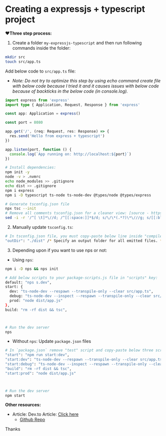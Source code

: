# Creating a expressjs + typescript project

**❤️Three step process:**

1. Create a folder `my-expressjs-typescript` and then run following commands inside the folder:

```bash
mkdir src
touch src/app.ts
```

Add below code to `src/app.ts` file:
  - *Note: Do not try to optimize this step by using echo command create file with below code because I tried it and it causes issues with below code because of backticks in the below code (in console.log).*

```ts
import express from 'express'
import type { Application, Request, Response } from 'express'

const app: Application = express()

const port = 8080

app.get('/', (req: Request, res: Response) => {
  res.send('Hello from express + typescript')
})

app.listen(port, function () {
  console.log(`App running on: http://localhost:${port}`)
})
```

```bash
# Install dependencies:
npm init -y
node -v > .nvmrc
echo node_modules >> .gitignore
echo dist >> .gitignore
npm i express
npm i -D typescript ts-node ts-node-dev @types/node @types/express

# Generate tsconfig.json file
npx tsc --init
# Remove all comments tsconfig.json for a cleaner view: [source - https://stackoverflow.com/a/74414298/10012446 ]
sed -i -r '/^[ \t]*\//d; /^[[:space:]]*$/d; s/\/\*(.*?)\*\///g; s/[[:blank:]]+$//' tsconfig.json; rm tsconfig.json-r
```

2. Manually update `tsconfig.ts`:

```bash
# In tsconfig.json file, you must copy-paste below line inside "compilerOptions" key:
"outDir": "./dist" /* Specify an output folder for all emitted files. */,
```

3. Depending upon if you want to use nps or not:
  - Using `nps`:

```bash
npm i -D nps && nps init

# Add below scripts to your package-scripts.js file in "scripts" key:
default: "nps s.dev",
start: {
  dev: "ts-node-dev --respawn --transpile-only --clear src/app.ts",
  debug: "ts-node-dev --inspect --respawn --transpile-only --clear src/app.ts",
  prod: "node dist/app.js"
},
build: "rm -rf dist && tsc",



# Run the dev server
nps
```

  - Without `nps`: Update `package.json` files

```bash
# In `package.json` remove "test" script and copy-paste below three scripts:
"start": "npm run start:dev",
"start:dev": "ts-node-dev --respawn --transpile-only --clear src/app.ts",
"start:debug": "ts-node-dev --inspect --respawn --transpile-only --clear src/app.ts",
"build": "rm -rf dist && tsc",
"start:prod": "node dist/app.js"



# Run the dev server
npm start
```

**Other resources:**
- Article: Dev.to Article: [Click here](https://dev.to/codeoz/express-with-typescript-starter-explained-fast-4dn7)
  - [Github Repo](https://github.com/Code-Oz/basic-express-typescript)


Thanks

